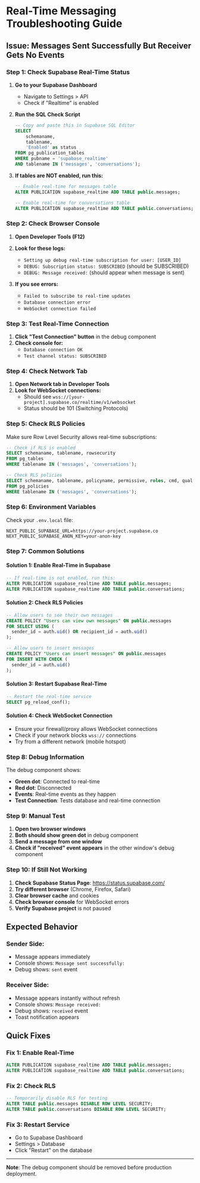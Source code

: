 # Real-Time Messaging Troubleshooting Guide

## Issue: Messages Sent Successfully But Receiver Gets No Events

### **Step 1: Check Supabase Real-Time Status**

1. **Go to your Supabase Dashboard**

   - Navigate to Settings > API
   - Check if "Realtime" is enabled

2. **Run the SQL Check Script**

   ```sql
   -- Copy and paste this in Supabase SQL Editor
   SELECT
       schemaname,
       tablename,
       'Enabled' as status
   FROM pg_publication_tables
   WHERE pubname = 'supabase_realtime'
   AND tablename IN ('messages', 'conversations');
   ```

3. **If tables are NOT enabled, run this:**

   ```sql
   -- Enable real-time for messages table
   ALTER PUBLICATION supabase_realtime ADD TABLE public.messages;

   -- Enable real-time for conversations table
   ALTER PUBLICATION supabase_realtime ADD TABLE public.conversations;
   ```

### **Step 2: Check Browser Console**

1. **Open Developer Tools (F12)**
2. **Look for these logs:**

   - `Setting up debug real-time subscription for user: [USER_ID]`
   - `DEBUG: Subscription status: SUBSCRIBED` (should be SUBSCRIBED)
   - `DEBUG: Message received:` (should appear when message is sent)

3. **If you see errors:**
   - `Failed to subscribe to real-time updates`
   - `Database connection error`
   - `WebSocket connection failed`

### **Step 3: Test Real-Time Connection**

1. **Click "Test Connection" button** in the debug component
2. **Check console for:**
   - `Database connection OK`
   - `Test channel status: SUBSCRIBED`

### **Step 4: Check Network Tab**

1. **Open Network tab in Developer Tools**
2. **Look for WebSocket connections:**
   - Should see `wss://[your-project].supabase.co/realtime/v1/websocket`
   - Status should be 101 (Switching Protocols)

### **Step 5: Check RLS Policies**

Make sure Row Level Security allows real-time subscriptions:

```sql
-- Check if RLS is enabled
SELECT schemaname, tablename, rowsecurity
FROM pg_tables
WHERE tablename IN ('messages', 'conversations');

-- Check RLS policies
SELECT schemaname, tablename, policyname, permissive, roles, cmd, qual
FROM pg_policies
WHERE tablename IN ('messages', 'conversations');
```

### **Step 6: Environment Variables**

Check your `.env.local` file:

```env
NEXT_PUBLIC_SUPABASE_URL=https://your-project.supabase.co
NEXT_PUBLIC_SUPABASE_ANON_KEY=your-anon-key
```

### **Step 7: Common Solutions**

#### **Solution 1: Enable Real-Time in Supabase**

```sql
-- If real-time is not enabled, run this:
ALTER PUBLICATION supabase_realtime ADD TABLE public.messages;
ALTER PUBLICATION supabase_realtime ADD TABLE public.conversations;
```

#### **Solution 2: Check RLS Policies**

```sql
-- Allow users to see their own messages
CREATE POLICY "Users can view own messages" ON public.messages
FOR SELECT USING (
  sender_id = auth.uid() OR recipient_id = auth.uid()
);

-- Allow users to insert messages
CREATE POLICY "Users can insert messages" ON public.messages
FOR INSERT WITH CHECK (
  sender_id = auth.uid()
);
```

#### **Solution 3: Restart Supabase Real-Time**

```sql
-- Restart the real-time service
SELECT pg_reload_conf();
```

#### **Solution 4: Check WebSocket Connection**

- Ensure your firewall/proxy allows WebSocket connections
- Check if your network blocks `wss://` connections
- Try from a different network (mobile hotspot)

### **Step 8: Debug Information**

The debug component shows:

- **Green dot**: Connected to real-time
- **Red dot**: Disconnected
- **Events**: Real-time events as they happen
- **Test Connection**: Tests database and real-time connection

### **Step 9: Manual Test**

1. **Open two browser windows**
2. **Both should show green dot** in debug component
3. **Send a message from one window**
4. **Check if "received" event appears** in the other window's debug component

### **Step 10: If Still Not Working**

1. **Check Supabase Status Page**: https://status.supabase.com/
2. **Try different browser** (Chrome, Firefox, Safari)
3. **Clear browser cache** and cookies
4. **Check browser console** for WebSocket errors
5. **Verify Supabase project** is not paused

## Expected Behavior

### **Sender Side:**

- Message appears immediately
- Console shows: `Message sent successfully:`
- Debug shows: `sent` event

### **Receiver Side:**

- Message appears instantly without refresh
- Console shows: `Message received:`
- Debug shows: `received` event
- Toast notification appears

## Quick Fixes

### **Fix 1: Enable Real-Time**

```sql
ALTER PUBLICATION supabase_realtime ADD TABLE public.messages;
ALTER PUBLICATION supabase_realtime ADD TABLE public.conversations;
```

### **Fix 2: Check RLS**

```sql
-- Temporarily disable RLS for testing
ALTER TABLE public.messages DISABLE ROW LEVEL SECURITY;
ALTER TABLE public.conversations DISABLE ROW LEVEL SECURITY;
```

### **Fix 3: Restart Service**

- Go to Supabase Dashboard
- Settings > Database
- Click "Restart" on the database

---

**Note**: The debug component should be removed before production deployment.

